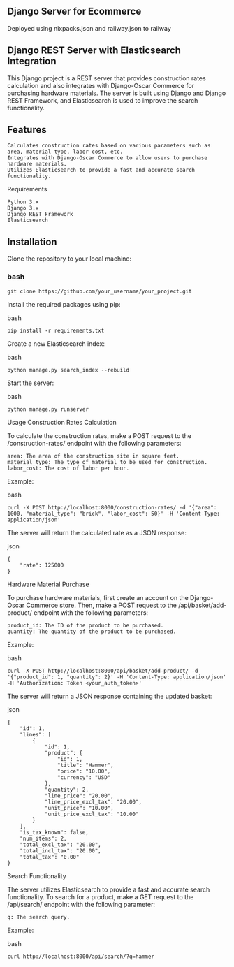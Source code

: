## Django Server for Ecommerce
Deployed using nixpacks.json and railway.json to railway
## Django REST Server with Elasticsearch Integration

This Django project is a REST server that provides construction rates calculation and also integrates with Django-Oscar Commerce for purchasing hardware materials. The server is built using Django and Django REST Framework, and Elasticsearch is used to improve the search functionality.
## Features

    Calculates construction rates based on various parameters such as area, material type, labor cost, etc.
    Integrates with Django-Oscar Commerce to allow users to purchase hardware materials.
    Utilizes Elasticsearch to provide a fast and accurate search functionality.

Requirements

    Python 3.x
    Django 3.x
    Django REST Framework
    Elasticsearch

## Installation

Clone the repository to your local machine:

### bash

    git clone https://github.com/your_username/your_project.git

Install the required packages using pip:

bash

    pip install -r requirements.txt

Create a new Elasticsearch index:

bash

    python manage.py search_index --rebuild

Start the server:

bash

    python manage.py runserver

Usage
Construction Rates Calculation

To calculate the construction rates, make a POST request to the /construction-rates/ endpoint with the following parameters:

    area: The area of the construction site in square feet.
    material_type: The type of material to be used for construction.
    labor_cost: The cost of labor per hour.

Example:

bash

    curl -X POST http://localhost:8000/construction-rates/ -d '{"area": 1000, "material_type": "brick", "labor_cost": 50}' -H 'Content-Type: application/json'

The server will return the calculated rate as a JSON response:

json

    {
        "rate": 125000
    }

Hardware Material Purchase

To purchase hardware materials, first create an account on the Django-Oscar Commerce store. Then, make a POST request to the /api/basket/add-product/ endpoint with the following parameters:

    product_id: The ID of the product to be purchased.
    quantity: The quantity of the product to be purchased.

Example:

bash

    curl -X POST http://localhost:8000/api/basket/add-product/ -d '{"product_id": 1, "quantity": 2}' -H 'Content-Type: application/json' -H 'Authorization: Token <your_auth_token>'

The server will return a JSON response containing the updated basket:

json

    {
        "id": 1,
        "lines": [
            {
                "id": 1,
                "product": {
                    "id": 1,
                    "title": "Hammer",
                    "price": "10.00",
                    "currency": "USD"
                },
                "quantity": 2,
                "line_price": "20.00",
                "line_price_excl_tax": "20.00",
                "unit_price": "10.00",
                "unit_price_excl_tax": "10.00"
            }
        ],
        "is_tax_known": false,
        "num_items": 2,
        "total_excl_tax": "20.00",
        "total_incl_tax": "20.00",
        "total_tax": "0.00"
    }

Search Functionality

The server utilizes Elasticsearch to provide a fast and accurate search functionality. To search for a product, make a GET request to the /api/search/ endpoint with the following parameter:

    q: The search query.

Example:

bash

    curl http://localhost:8000/api/search/?q=hammer

